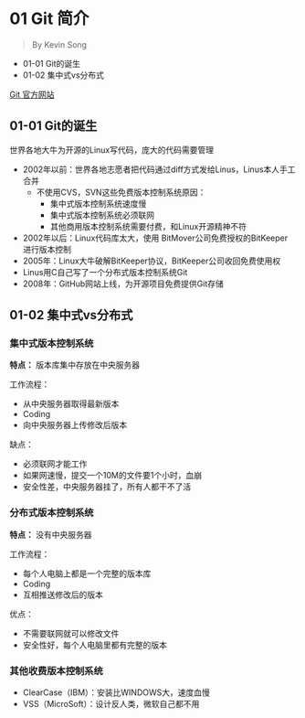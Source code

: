 # 01 Git 简介

> By Kevin Song

- 01-01 Git的诞生
- 01-02 集中式vs分布式

[Git 官方网站](https://git-scm.com/)

## 01-01 Git的诞生

世界各地大牛为开源的Linux写代码，庞大的代码需要管理

- 2002年以前：世界各地志愿者把代码通过diff方式发给Linus，Linus本人手工合并
    - 不使用CVS，SVN这些免费版本控制系统原因：
        - 集中式版本控制系统速度慢
        - 集中式版本控制系统必须联网
        - 其他商用版本控制系统需要付费，和Linux开源精神不符
- 2002年以后：Linux代码库太大，使用 BitMover公司免费授权的BitKeeper 进行版本控制
- 2005年：Linux大牛破解BitKeeper协议，BitKeeper公司收回免费使用权
- Linus用C自己写了一个分布式版本控制系统Git
- 2008年：GitHub网站上线，为开源项目免费提供Git存储

## 01-02 集中式vs分布式

### 集中式版本控制系统

**特点：** 版本库集中存放在中央服务器

工作流程：

- 从中央服务器取得最新版本
- Coding
- 向中央服务器上传修改后版本

缺点：

- 必须联网才能工作
- 如果网速慢，提交一个10M的文件要1个小时，血崩
- 安全性差，中央服务器挂了，所有人都干不了活

### 分布式版本控制系统

**特点：** 没有中央服务器

工作流程：

- 每个人电脑上都是一个完整的版本库
- Coding
- 互相推送修改后的版本

优点：

- 不需要联网就可以修改文件
- 安全性好，每个人电脑里都有完整的版本

### 其他收费版本控制系统

- ClearCase（IBM）：安装比WINDOWS大，速度血慢
- VSS（MicroSoft）：设计反人类，微软自己都不用